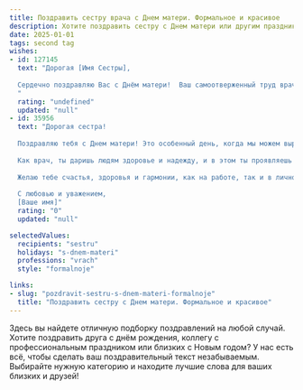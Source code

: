 ```yaml
---
title: Поздравить сестру врача с Днем матери. Формальное и красивое
description: Хотите поздравить сестру с Днем матери или другим праздником? Наш ИИ создаст незабываемое поздравление, а вы обязательно выделитесь среди других.  
date: 2025-01-01
tags: second tag
wishes:
- id: 127145
  text: "Дорогая [Имя Сестры],
  
  Сердечно поздравляю Вас с Днём матери!  Ваш самоотверженный труд врача и забота о пациентах достойны глубокого уважения.  Желаю Вам крепкого здоровья, неиссякаемой энергии, душевного спокойствия и благополучия. Пусть Ваша жизнь будет наполнена радостью, любовью и счастьем, а каждый день приносит новые достижения и приятные моменты. С праздником!
  "
  rating: "undefined"
  updated: "null"
- id: 35956
  text: "Дорогая сестра!
  
  Поздравляю тебя с Днем матери! Это особенный день, когда мы можем выразить нашу любовь и благодарность самым важным женщинам в нашей жизни. Твоя забота, мудрость и непревзойденное терпение вдохновляют нас каждый день.
  
  Как врач, ты даришь людям здоровье и надежду, и в этом ты проявляешь свои лучшие качества – compassion, профессионализм и человечность. Твоя работа требует больших усилий и самоотдачи, и я горжусь тем, что у меня есть такая сестра, посвятившая свою жизнь служению другим.
  
  Желаю тебе счастья, здоровья и гармонии, как на работе, так и в личной жизни. Пусть каждый день приносит радость, а рядом будут любящие и поддерживающие тебя люди.
  
  С любовью и уважением,
  [Ваше имя]"
  rating: "0"
  updated: "null"

selectedValues:
  recipients: "sestru"
  holidays: "s-dnem-materi"
  professions: "vrach"
  style: "formalnoje"

links:
- slug: "pozdravit-sestru-s-dnem-materi-formalnoje"
  title: "Поздравить сестру с Днем матери. Формальное и красивое"
---
```


Здесь вы найдете отличную подборку поздравлений на любой случай. 
Хотите поздравить друга с днём рождения, коллегу с профессиональным праздником или близких с Новым годом? У нас есть всё, чтобы сделать ваш поздравительный текст незабываемым. Выбирайте нужную категорию и находите лучшие слова для ваших близких и друзей!

